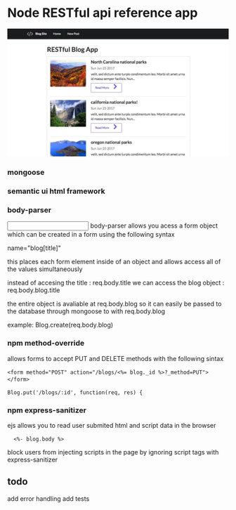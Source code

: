 # Node RESTful api reference app

![screenshot](./public/Blog_App.jpg)

### mongoose
### semantic ui html framework
### body-parser 
<input type="text" name="blog[title]"> 
body-parser allows you acess a form object which can be created in a form using the following syntax

name="blog[title]"

this places each form element inside of an object and allows access all of the values simultaneously 

instead of accesing the title : req.body.title
we can access the blog object : req.body.blog.title 

the entire object is avaliable at req.body.blog
so it can easily be passed to the database through mongoose to with req.body.blog

example: 
Blog.create(req.body.blog)

### npm method-override
allows forms to accept PUT and DELETE methods with the following sintax
```
<form method="POST" action="/blogs/<%= blog._id %>?_method=PUT">
</form>
```
```
Blog.put('/blogs/:id', function(req, res) {
```

### npm express-sanitizer 
ejs allows you to read user submited html and script data in the browser
```
  <%- blog.body %>
```
block users from injecting scripts in the page 
by ignoring script tags with express-sanitizer 

## todo
add error handling 
add tests
